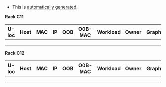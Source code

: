    - This is [automatically generated](https://github.com/redhat-performance/ops-tools/tree/master/lab-scheduler).


**Rack C11**

| U-loc    |      Host     |  MAC  |  IP  |  OOB  |  OOB-MAC     |  Workload  |  Owner  |  Graph  |
|----------|:-------------:|------:|:----:|:-----:|:------------:|:----------:|:-------:|:-------:|
|          |               |       |      |       |              |            |         |         |
|          |               |       |      |       |              |            |         |         |
|          |               |       |      |       |              |            |         |         |

**Rack C12**

| U-loc    |      Host     |  MAC  |  IP  |  OOB  |  OOB-MAC     |  Workload  |  Owner  |  Graph  |
|----------|:-------------:|------:|:----:|:-----:|:------------:|:----------:|:-------:|:-------:|
|          |               |       |      |       |              |            |         |         |
|          |               |       |      |       |              |            |         |         |
|          |               |       |      |       |              |            |         |         |
